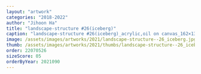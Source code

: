 ```yaml
---
layout: "artwork"
categories: "2018-2022"
author: "Jihoon Ha"
title: "landscape-structure #26(iceberg)"
caption: "landscape-structure #26(iceberg)_acrylic,oil on canvas_162×132㎝_2021"
image: /assets/images/artworks/2021/landscape-structure--26_iceberg.jpg
thumb: /assets/images/artworks/2021/thumbs/landscape-structure--26_iceberg.jpg
order: 22070526
sizeScore: 05
orderByYear: 2021090
---
```

